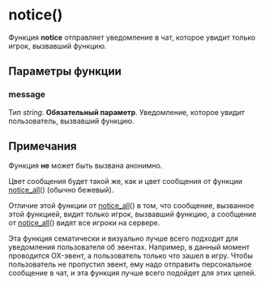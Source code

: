 # notice()
Функция **notice** отправляет уведомление в чат, которое увидит только игрок, вызвавший функцию.

## Параметры функции
### message
Тип *string*. **Обязательный параметр**. Уведомление, которое увидит пользователь, вызвавший функцию.

## Примечания
Функция **не** может быть вызвана анонимно.

Цвет сообщения будет такой же, как и цвет сообщения от функции [notice_all](../global/notice_all.md)() (обычно бежевый).

Отличие этой функции от [notice_all](../global/notice_all.md)() в том, что сообщение, вызванное этой функцией, видит только игрок, вызвавший функцию, а сообщение от [notice_all](../global/notice_all.md)() видят все игроки на сервере.

Эта функция сематически и визуально лучше всего подходит для уведомления пользователя об эвентах. Например, в данный момент проводится OX-эвент, а пользователь только что зашел в игру. Чтобы пользователь не пропустил эвент, ему надо отправить персональное сообщение в чат, и эта функция лучше всего подойдет для этих целей.